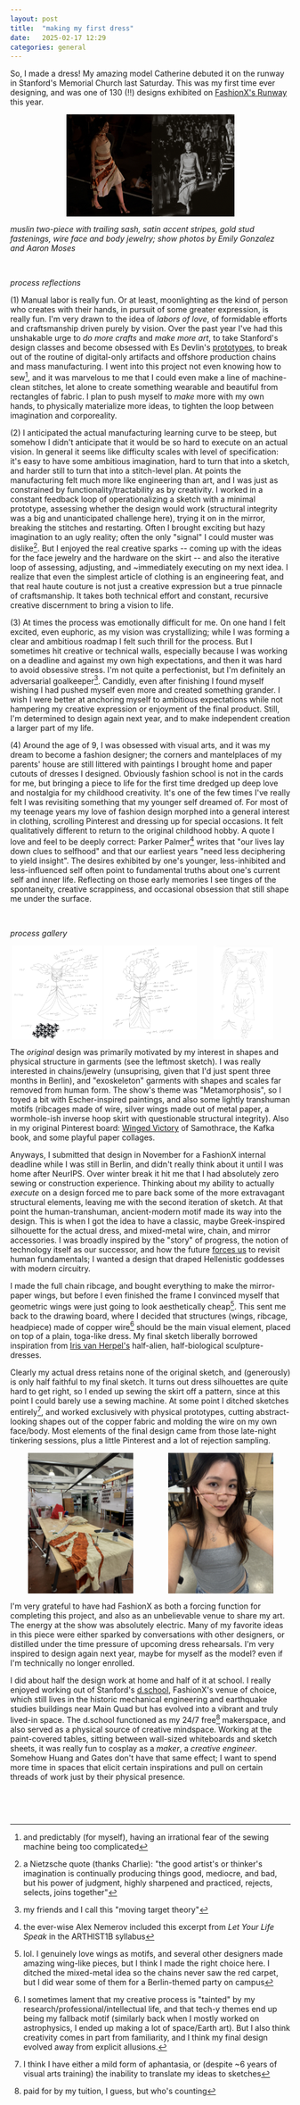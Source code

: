 ```yaml
---
layout: post
title:  "making my first dress"
date:   2025-02-17 12:29
categories: general
---
```


So, I made a dress! My amazing model Catherine debuted it on the runway in Stanford's Memorial Church last Saturday. This was my first time ever designing, and was one of 130 (!!) designs exhibited on [FashionX's Runway](https://news.stanford.edu/stories/2025/02/fashionx-brings-the-runway-to-a-sold-out-show-at-memorial-church) this year.

<div style="display: flex; justify-content: center; align-items: center; width: 100%;">
    <img src="assets/catherine.png" alt="runway" style="max-width: 60%; height: auto; object-fit: contain;">
</div>

*muslin two-piece with trailing sash, satin accent stripes, gold stud fastenings, wire face and body jewelry; show photos by Emily Gonzalez and Aaron Moses*

&nbsp; 

*process reflections*

(1) Manual labor is really fun. Or at least, moonlighting as the kind of person who creates with their hands, in pursuit of some greater expression, is really fun. I'm very drawn to the idea of *labors of love*, of formidable efforts and craftsmanship driven purely by vision. Over the past year I've had this unshakable urge to *do more crafts* and *make more art*, to take Stanford's design classes and become obsessed with Es Devlin's [prototypes](https://www.artbasel.com/news/artist-stage-designer-es-devlin-each-piece-has-to-be-a-prototype), to break out of the routine of digital-only artifacts and offshore production chains and mass manufacturing. I went into this project not even knowing how to sew[^fear], and it was marvelous to me that I could even make a line of machine-clean stitches, let alone to create something wearable and beautiful from rectangles of fabric. I plan to push myself to *make* more with my own hands, to physically materialize more ideas, to tighten the loop between imagination and corporeality. 

(2) I anticipated the actual manufacturing learning curve to be steep, but somehow I didn't anticipate that it would be so hard to execute on an actual vision. In general it seems like difficulty scales with level of specification: it's easy to have some ambitious imagination, hard to turn that into a sketch, and harder still to turn that into a stitch-level plan. At points the manufacturing felt much more like engineering than art, and I was just as constrained by functionality/tractability as by creativity. I worked in a constant feedback loop of operationalizing a sketch with a minimal prototype, assessing whether the design would work (structural integrity was a big and unanticipated challenge here), trying it on in the mirror, breaking the stitches and restarting. Often I brought exciting but hazy imagination to an ugly reality; often the only "signal" I could muster was dislike[^nietzsche]. But I enjoyed the real creative sparks -- coming up with the ideas for the face jewelry and the hardware on the skirt -- and also the iterative loop of assessing, adjusting, and ~immediately executing on my next idea. I realize that even the simplest article of clothing is an engineering feat, and that real haute couture is not just a creative expression but a true pinnacle of craftsmanship. It takes both technical effort and constant, recursive creative discernment to bring a vision to life. 

(3) At times the process was emotionally difficult for me. On one hand I felt excited, even euphoric, as my vision was crystallizing; while I was forming a clear and ambitious roadmap I felt such thrill for the process. But I sometimes hit creative or technical walls, especially because I was working on a deadline and against my own high expectations, and then it was hard to avoid obsessive stress. I'm not quite a perfectionist, but I'm definitely an adversarial goalkeeper[^target]. Candidly, even after finishing I found myself wishing I had pushed myself even more and created something grander. I wish I were better at anchoring myself to ambitious expectations while not hampering my creative expression or enjoyment of the final product. Still, I'm determined to design again next year, and to make independent creation a larger part of my life.

(4) Around the age of 9, I was obsessed with visual arts, and it was my dream to become a fashion designer; the corners and mantelplaces of my parents' house are still littered with paintings I brought home and paper cutouts of dresses I designed. Obviously fashion school is not in the cards for me, but bringing a piece to life for the first time dredged up deep love and nostalgia for my childhood creativity. It's one of the few times I've really felt I was revisiting something that my younger self dreamed of. For most of my teenage years my love of fashion design morphed into a general interest in clothing, scrolling Pinterest and dressing up for special occasions. It felt qualitatively different to return to the original childhood hobby. A quote I love and feel to be deeply correct: Parker Palmer[^arthist] writes that "our lives lay down clues to selfhood" and that our earliest years "need less deciphering to yield insight". The desires exhibited by one's younger, less-inhibited and less-influenced self often point to fundamental truths about one's current self and inner life. Reflecting on those early memories I see tinges of the spontaneity, creative scrappiness, and occasional obsession that still shape me under the surface.

&nbsp; 

*process gallery*
<div style="display: flex; flex-wrap: wrap;">
    <div style="width: 33.33%; aspect-ratio: 1/1; display: flex; align-items: center; justify-content: center;">
        <img src="assets/fx_original.jpg" alt="first sketch" style="max-width: 100%; max-height: 100%; object-fit: contain;">
    </div>
    <div style="width: 33.33%; aspect-ratio: 1/1; display: flex; align-items: center; justify-content: center;">
        <img src="assets/fx_middle.jpg" alt="middle sketch" style="max-width: 100%; max-height: 100%; object-fit: contain;">
    </div>
    <div style="width: 33.33%; aspect-ratio: 1/1; display: flex; align-items: center; justify-content: center;">
        <img src="assets/fx_latest.jpg" alt="latest sketch" style="max-width: 100%; max-height: 100%; object-fit: contain;">
    </div>
</div>

The *original* design was primarily motivated by my interest in shapes and physical structure in garments (see the leftmost sketch). I was really interested in chains/jewelry (unsuprising, given that I'd just spent three months in Berlin), and "exoskeleton" garments with shapes and scales far removed from human form. The show's theme was "Metamorphosis", so I toyed a bit with Escher-inspired paintings, and also some lightly transhuman motifs (ribcages made of wire, silver wings made out of metal paper, a wormhole-ish inverse hoop skirt with questionable structural integrity). Also in my original Pinterest board: [Winged Victory](https://en.wikipedia.org/wiki/Winged_Victory_of_Samothrace) of Samothrace, the Kafka book, and some playful paper collages.

Anyways, I submitted that design in November for a FashionX internal deadline while I was still in Berlin, and didn't really think about it until I was home after NeurIPS. Over winter break it hit me that I had absolutely zero sewing or construction experience. Thinking about my ability to actually *execute* on a design forced me to pare back some of the more extravagant structural elements, leaving me with the second iteration of sketch. At that point the human-transhuman, ancient-modern motif made its way into the design. This is when I got the idea to have a classic, maybe Greek-inspired silhouette for the actual dress, and mixed-metal wire, chain, and mirror accessories. I was broadly inspired by the "story" of progress, the notion of technology itself as our successor, and how the future [forces us](https://christine8888.github.io/ai-spirituality.html) to revisit human fundamentals; I wanted a design that draped Hellenistic goddesses with modern circuitry.

I made the full chain ribcage, and bought everything to make the mirror-paper wings, but before I even finished the frame I convinced myself that geometric wings were just going to look aesthetically cheap[^wings]. This sent me back to the drawing board, where I decided that structures (wings, ribcage, headpiece) made of copper wire[^tech] should be the main visual element, placed on top of a plain, toga-like dress. My final sketch liberally borrowed inspiration from [Iris van Herpel's](https://www.artbasel.com/news/iris-van-herpen-dutch-fashion-designer-couture-musee-arts-decoratifs-paris-2024) half-alien, half-biological sculpture-dresses.

Clearly my actual dress retains none of the original sketch, and (generously) is only half faithful to my final sketch. It turns out dress silhouettes are quite hard to get right, so I ended up sewing the skirt off a pattern, since at this point I could barely use a sewing machine. At some point I ditched sketches entirely[^aphantasia], and worked exclusively with physical prototypes, cutting abstract-looking shapes out of the copper fabric and molding the wire on my own face/body. Most elements of the final design came from those late-night tinkering sessions, plus a little Pinterest and a lot of rejection sampling.

<div style = "display: flex; flex-wrap: wrap;">
    <div style="width: 50%; aspect-ratio: 1/1; display: flex; align-items: center; justify-content: center;">
        <img src="assets/dschool2.jpg" alt="" style="max-width: 100%; max-height: 100%; object-fit: contain;">
    </div>
    <div style="width: 50%; aspect-ratio: 1/1; display: flex; align-items: center; justify-content: center;">
        <img src="assets/wire.jpg" alt="me trying on the face jewelry" style="max-width: 100%; max-height: 100%; object-fit: contain;">
    </div>
</div>

I'm very grateful to have had FashionX as both a forcing function for completing this project, and also as an unbelievable venue to share my art. The energy at the show was absolutely electric. Many of my favorite ideas in this piece were either sparked by conversations with other designers, or distilled under the time pressure of upcoming dress rehearsals. I'm very inspired to design again next year, maybe for myself as the model? even if I'm technically no longer enrolled.

I did about half the design work at home and half of it at school. I really enjoyed working out of Stanford's [d.school](https://dschool.stanford.edu/), FashionX's venue of choice, which still lives in the historic mechanical engineering and earthquake studies buildings near Main Quad but has evolved into a vibrant and truly lived-in space. The d.school functioned as my 24/7 free[^tuition] makerspace, and also served as a physical source of creative mindspace. Working at the paint-covered tables, sitting between wall-sized whiteboards and sketch sheets, it was really fun to cosplay as a *maker*, a *creative engineer*. Somehow Huang and Gates don't have that same effect; I want to spend more time in spaces that elicit certain inspirations and pull on certain threads of work just by their physical presence.


&nbsp;

&nbsp;

[^nietzsche]: a Nietzsche quote (thanks Charlie): "the good artist's or thinker's imagination is continually producing things good, mediocre, and bad, but his power of judgment, highly sharpened and practiced, rejects, selects, joins together"
[^arthist]: the ever-wise Alex Nemerov included this excerpt from *Let Your Life Speak* in the ARTHIST1B syllabus
[^fear]: and predictably (for myself), having an irrational fear of the sewing machine being too complicated
[^target]: my friends and I call this "moving target theory"
[^tuition]: paid for by my tuition, I guess, but who's counting
[^wings]: lol. I genuinely love wings as motifs, and several other designers made amazing wing-like pieces, but I think I made the right choice here. I ditched the mixed-metal idea so the chains never saw the red carpet, but I did wear some of them for a Berlin-themed party on campus
[^tech]: I sometimes lament that my creative process is "tainted" by my research/professional/intellectual life, and that tech-y themes end up being my fallback motif (similarly back when I mostly worked on astrophysics, I ended up making a lot of space/Earth art). But I also think creativity comes in part from familiarity, and I think my final design evolved away from explicit allusions.
[^aphantasia]: I think I have either a mild form of aphantasia, or (despite ~6 years of visual arts training) the inability to translate my ideas to sketches